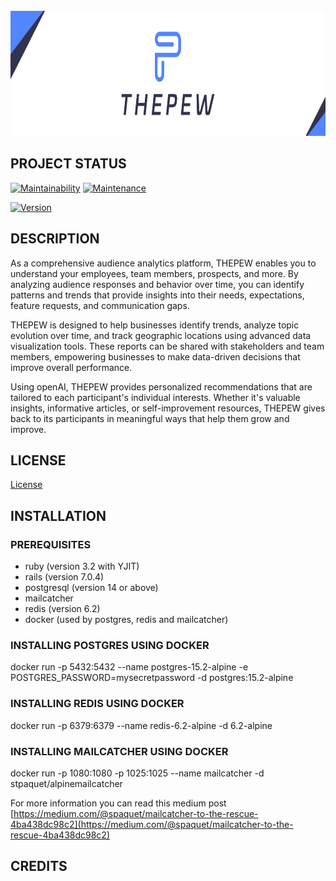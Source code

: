 <br>
<div>
<img src="/images/logo.png" alt="ThePew, know what your audiences want" title="ThePew, know what your audiences want" height="200px">
</div>

## PROJECT STATUS
[![Maintainability](https://api.codeclimate.com/v1/badges/610524b9bc52d96580e1/maintainability)](https://codeclimate.com/github/spaquet/the-pew/maintainability) [![Maintenance](https://img.shields.io/badge/Maintained%3F-yes-green.svg)](https://GitHub.com/Naereen/StrapDown.js/graphs/commit-activity)

[![Version](https://img.shields.io/github/v/release/the-pew-inc/the-pew?display_name=tag)]()

## DESCRIPTION

As a comprehensive audience analytics platform, THEPEW enables you to understand your employees, team members, prospects, and more. By analyzing audience responses and behavior over time, you can identify patterns and trends that provide insights into their needs, expectations, feature requests, and communication gaps.

THEPEW is designed to help businesses identify trends, analyze topic evolution over time, and track geographic locations using advanced data visualization tools. These reports can be shared with stakeholders and team members, empowering businesses to make data-driven decisions that improve overall performance.

Using openAI, THEPEW provides personalized recommendations that are tailored to each participant's individual interests. Whether it's valuable insights, informative articles, or self-improvement resources, THEPEW gives back to its participants in meaningful ways that help them grow and improve.

## LICENSE
[License](../master/LICENSE.md)

## INSTALLATION
### PREREQUISITES
- ruby (version 3.2 with YJIT)
- rails (version 7.0.4)
- postgresql (version 14 or above)
- mailcatcher
- redis (version 6.2)
- docker (used by postgres, redis and mailcatcher)

### INSTALLING POSTGRES USING DOCKER
docker run -p 5432:5432 --name postgres-15.2-alpine -e POSTGRES_PASSWORD=mysecretpassword -d postgres:15.2-alpine

### INSTALLING REDIS USING DOCKER
docker run -p 6379:6379 --name redis-6.2-alpine -d 6.2-alpine

### INSTALLING MAILCATCHER USING DOCKER
docker run -p 1080:1080 -p 1025:1025 --name mailcatcher -d stpaquet/alpinemailcatcher

For more information you can read this medium post [https://medium.com/@spaquet/mailcatcher-to-the-rescue-4ba438dc98c2](https://medium.com/@spaquet/mailcatcher-to-the-rescue-4ba438dc98c2)

## CREDITS
